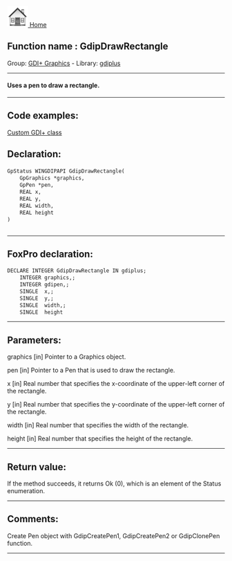 [<img src="../../images/home.png"> Home ](https://github.com/VFPX/Win32API)  

## Function name : GdipDrawRectangle
Group: [GDI+ Graphics](../../functions_group.md#GDIplus_Graphics)  -  Library: [gdiplus](../../libraries.md#gdiplus)  
***  


#### Uses a pen to draw a rectangle.
***  


## Code examples:
[Custom GDI+ class](../../samples/sample_450.md)  

## Declaration:
```foxpro  
GpStatus WINGDIPAPI GdipDrawRectangle(
	GpGraphics *graphics,
	GpPen *pen,
	REAL x,
	REAL y,
	REAL width,
	REAL height
)
  
```  
***  


## FoxPro declaration:
```foxpro  
DECLARE INTEGER GdipDrawRectangle IN gdiplus;
	INTEGER graphics,;
	INTEGER gdipen,;
	SINGLE  x,;
	SINGLE  y,;
	SINGLE  width,;
	SINGLE  height  
```  
***  


## Parameters:
graphics
[in] Pointer to a Graphics object.

pen
[in] Pointer to a Pen that is used to draw the rectangle. 

x
[in] Real number that specifies the x-coordinate of the upper-left corner of the rectangle. 

y
[in] Real number that specifies the y-coordinate of the upper-left corner of the rectangle. 

width
[in] Real number that specifies the width of the rectangle. 

height
[in] Real number that specifies the height of the rectangle.   
***  


## Return value:
If the method succeeds, it returns Ok (0), which is an element of the Status enumeration.  
***  


## Comments:
Create Pen object with GdipCreatePen1, GdipCreatePen2 or GdipClonePen function.  
  
***  

